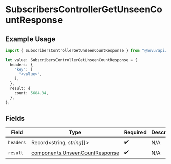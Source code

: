 # SubscribersControllerGetUnseenCountResponse

## Example Usage

```typescript
import { SubscribersControllerGetUnseenCountResponse } from "@novu/api/models/operations";

let value: SubscribersControllerGetUnseenCountResponse = {
  headers: {
    "key": [
      "<value>",
    ],
  },
  result: {
    count: 5684.34,
  },
};
```

## Fields

| Field                                                                            | Type                                                                             | Required                                                                         | Description                                                                      |
| -------------------------------------------------------------------------------- | -------------------------------------------------------------------------------- | -------------------------------------------------------------------------------- | -------------------------------------------------------------------------------- |
| `headers`                                                                        | Record<string, *string*[]>                                                       | :heavy_check_mark:                                                               | N/A                                                                              |
| `result`                                                                         | [components.UnseenCountResponse](../../models/components/unseencountresponse.md) | :heavy_check_mark:                                                               | N/A                                                                              |